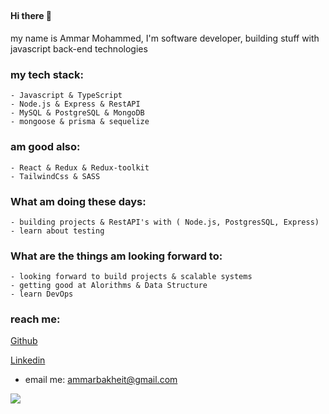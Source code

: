 ##

#### Hi there 👋 
my name is Ammar Mohammed, I'm software developer, building stuff with javascript back-end technologies 

### my tech stack:
    - Javascript & TypeScript
    - Node.js & Express & RestAPI
    - MySQL & PostgreSQL & MongoDB
    - mongoose & prisma & sequelize

### am good also:
    - React & Redux & Redux-toolkit
    - TailwindCss & SASS
   

<!-- ### What am currently learning -->

### What am doing these days:
    - building projects & RestAPI's with ( Node.js, PostgresSQL, Express) 
    - learn about testing 

### What are the things am looking forward to:
    - looking forward to build projects & scalable systems 
    - getting good at Alorithms & Data Structure
    - learn DevOps

### reach me:
 
[Github](https://github.com/ammarbakheit) 
<!-- [Twitter](https://twitter.com/AmmarBakheit) -->
[Linkedin](https://www.linkedin.com/in/ammar-m-bakheit-3723aa127)

- email me: ammarbakheit@gmail.com

<img src="https://github-readme-stats.vercel.app/api?username=ammarbakheit" />

